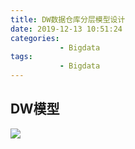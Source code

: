```yaml
---
title: DW数据仓库分层模型设计
date: 2019-12-13 10:51:24
categories: 
           - Bigdata
tags:
           - Bigdata
---
```


##  DW模型

![](http://ningyylin.top/image/bigdata/DW.png)